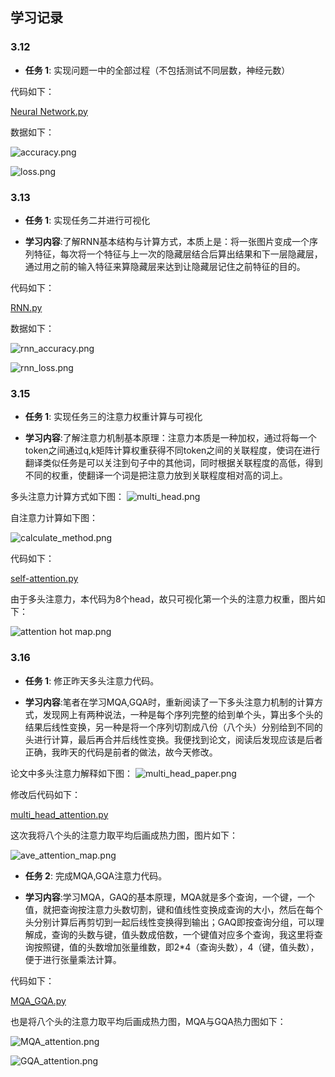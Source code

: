 ## 学习记录

### 3.12

- **任务 1**: 实现问题一中的全部过程（不包括测试不同层数，神经元数）

代码如下：

[Neural Network.py](https://github.com/z520yu/dian_test/blob/master/Neural%20Network.py)

数据如下：

![accuracy.png](https://github.com/z520yu/dian_test/blob/master/accuracy.png)

![loss.png](https://github.com/z520yu/dian_test/blob/master/loss.png)


### 3.13

- **任务 1**: 实现任务二并进行可视化

- **学习内容**:了解RNN基本结构与计算方式，本质上是：将一张图片变成一个序列特征，每次将一个特征与上一次的隐藏层结合后算出结果和下一层隐藏层，通过用之前的输入特征来算隐藏层来达到让隐藏层记住之前特征的目的。

代码如下：

[RNN.py](https://github.com/z520yu/dian_test/blob/master/RNN.py)

数据如下：

![rnn_accuracy.png](https://github.com/z520yu/dian_test/blob/master/RNN_accuracy.png)

![rnn_loss.png](https://github.com/z520yu/dian_test/blob/master/rnn_loss.png)

### 3.15

- **任务 1**: 实现任务三的注意力权重计算与可视化

- **学习内容**:了解注意力机制基本原理：注意力本质是一种加权，通过将每一个token之间通过q,k矩阵计算权重获得不同token之间的关联程度，使词在进行翻译类似任务是可以关注到句子中的其他词，同时根据关联程度的高低，得到不同的权重，使翻译一个词是把注意力放到关联程度相对高的词上。

多头注意力计算方式如下图：
![multi_head.png](https://github.com/z520yu/dian_test/blob/master/multi_head.png)

自注意力计算如下图：

![calculate_method.png](https://github.com/z520yu/dian_test/blob/master/calculate_method.png)

代码如下：

[self-attention.py](https://github.com/z520yu/dian_test/blob/master/self-attention.py)

由于多头注意力，本代码为8个head，故只可视化第一个头的注意力权重，图片如下：


![attention hot map.png](https://github.com/z520yu/dian_test/blob/master/attention%20hot%20map.png)

### 3.16

- **任务 1**: 修正昨天多头注意力代码。

- **学习内容**:笔者在学习MQA,GQA时，重新阅读了一下多头注意力机制的计算方式，发现网上有两种说法，一种是每个序列完整的给到单个头，算出多个头的结果后线性变换，另一种是将一个序列切割成八份（八个头）分别给到不同的头进行计算，最后再合并后线性变换。我便找到论文，阅读后发现应该是后者正确，我昨天的代码是前者的做法，故今天修改。

论文中多头注意力解释如下图：
![multi_head_paper.png](https://github.com/z520yu/dian_test/blob/master/multi_head_paper.png)


修改后代码如下：

[multi_head_attention.py](https://github.com/z520yu/dian_test/blob/master/multi_head_attention.py)

这次我将八个头的注意力取平均后画成热力图，图片如下：


![ave_attention_map.png](https://github.com/z520yu/dian_test/blob/master/ave_attention_map.png)

- **任务 2**: 完成MQA,GQA注意力代码。

- **学习内容**:学习MQA，GAQ的基本原理，MQA就是多个查询，一个键，一个值，就把查询按注意力头数切割，键和值线性变换成查询的大小，然后在每个头分别计算后再剪切到一起后线性变换得到输出；GAQ即按查询分组，可以理解成，查询的头数与键，值头数成倍数，一个键值对应多个查询，我这里将查询按照键，值的头数增加张量维数，即2*4（查询头数），4（键，值头数），便于进行张量乘法计算。


代码如下：

[MQA_GQA.py](https://github.com/z520yu/dian_test/blob/master/MQA_GQA.py)

也是将八个头的注意力取平均后画成热力图，MQA与GQA热力图如下：


![MQA_attention.png](https://github.com/z520yu/dian_test/blob/master/MQA_attention.png)

![GQA_attention.png](https://github.com/z520yu/dian_test/blob/master/GQA_attention.png)



